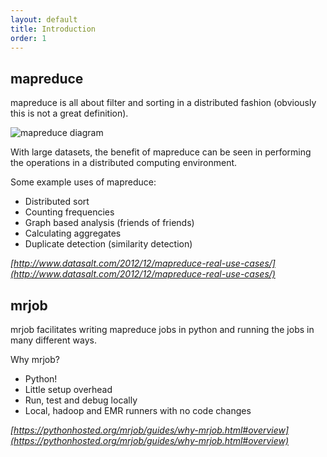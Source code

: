 ```yaml
---
layout: default
title: Introduction
order: 1
---
```


mapreduce
---------

mapreduce is all about filter and sorting in a distributed fashion (obviously this is not a great definition).

![mapreduce diagram](https://cloud.google.com/appengine/docs/python/images/mapreduce_mapshuffle.png)

With large datasets, the benefit of mapreduce can be seen in performing the operations in a distributed computing environment.

Some example uses of mapreduce:

* Distributed sort
* Counting frequencies
* Graph based analysis (friends of friends)
* Calculating aggregates
* Duplicate detection (similarity detection)

*[http://www.datasalt.com/2012/12/mapreduce-real-use-cases/](http://www.datasalt.com/2012/12/mapreduce-real-use-cases/)*

mrjob
-----

mrjob facilitates writing mapreduce jobs in python and running the jobs in many different ways.

Why mrjob?

* Python!
* Little setup overhead
* Run, test and debug locally
* Local, hadoop and EMR runners with no code changes

*[https://pythonhosted.org/mrjob/guides/why-mrjob.html#overview](https://pythonhosted.org/mrjob/guides/why-mrjob.html#overview)*
